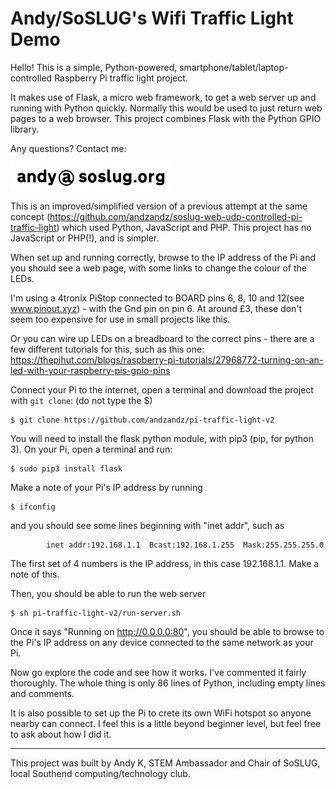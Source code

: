 # Andy/SoSLUG's Wifi Traffic Light Demo

Hello! This is a simple, Python-powered, smartphone/tablet/laptop-controlled Raspberry Pi traffic light project.

It makes use of Flask, a micro web framework, to get a web server up and running with Python quickly. Normally this would be used to just return web pages to a web browser. This project combines Flask with the Python GPIO library.

Any questions? Contact me: 

![email](https://raw.githubusercontent.com/andzandz/pi-traffic-light-v2/master/contact.png)

This is an improved/simplified version of a previous attempt at the same concept (https://github.com/andzandz/soslug-web-udp-controlled-pi-traffic-light) which used Python, JavaScript and PHP. This project has no JavaScript or PHP(!), and is simpler.

When set up and running correctly, browse to the IP address of the Pi and you should see a web page, with some links to change the colour of the LEDs.

I'm using a 4tronix PiStop connected to BOARD pins 6, 8, 10 and 12(see www.pinout.xyz) - with the Gnd pin on pin 6. At around £3, these don't seem too expensive for use in small projects like this. 

Or you can wire up LEDs on a breadboard to the correct pins - there are a few different tutorials for this, such as this one: https://thepihut.com/blogs/raspberry-pi-tutorials/27968772-turning-on-an-led-with-your-raspberry-pis-gpio-pins

Connect your Pi to the internet, open a terminal and download the project with `git clone`: (do not type the $)

```
$ git clone https://github.com/andzandz/pi-traffic-light-v2
```

You will need to install the flask python module, with pip3 (pip, for python 3). On your Pi, open a terminal and run:

```
$ sudo pip3 install flask
```

Make a note of your Pi's IP address by running

```
$ ifconfig
```

and you should see some lines beginning with "inet addr", such as

```
        inet addr:192.168.1.1  Bcast:192.168.1.255  Mask:255.255.255.0
```

The first set of 4 numbers is the IP address, in this case 192.168.1.1. Make a note of this.

Then, you should be able to run the web server

```
$ sh pi-traffic-light-v2/run-server.sh
```

Once it says "Running on http://0.0.0.0:80", you should be able to browse to the Pi's IP address on any device connected to the same network as your Pi.

Now go explore the code and see how it works. I've commented it fairly thoroughly. The whole thing is only 86 lines of Python, including empty lines and comments.

It is also possible to set up the Pi to crete its own WiFi hotspot so anyone nearby can connect. I feel this is a little beyond beginner level, but feel free to ask about how I did it.

----------

This project was built by Andy K, STEM Ambassador and Chair of SoSLUG, local Southend computing/technology club.

